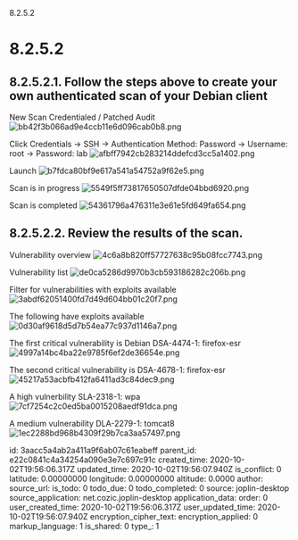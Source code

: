 8.2.5.2

# 8.2.5.2
## 8.2.5.2.1. Follow the steps above to create your own authenticated scan of your Debian client

New Scan Credentialed / Patched Audit
![bb42f3b066ad9e4ccb11e6d096cab0b8.png](:/253320f3bea641c0b03e613c56f847a0)

Click Credentials -> SSH -> Authentication Method: Password -> Username: root -> Password: lab
![afbff7942cb283214ddefcd3cc5a1402.png](:/395e278519b74a4198cfd157162dfdd2)

Launch
![b7fdca80bf9e617a541a54752a9f62e5.png](:/2b9f18ecb55b4da4b96a33e3ebedad15)

Scan is in progress
![5549f5ff73817650507dfde04bbd6920.png](:/081925aa73e14e8f88586e44cb06dee9)

Scan is completed
![54361796a476311e3e61e5fd649fa654.png](:/6cf226a72d244554bb0b48004dc0fae9)



## 8.2.5.2.2. Review the results of the scan.
Vulnerability overview
![4c6a8b820ff57727638c95b08fcc7743.png](:/03367f6ad65147d7af34c54bb8427d28)

Vulnerability list
![de0ca5286d9970b3cb593186282c206b.png](:/7205cd9e980748af9d3f654a050281bd)

Filter for vulnerabilities with exploits available
![3abdf62051400fd7d49d604bb01c20f7.png](:/d135bafcd4c54b6ebcdeacfa18a95c64)

The following have exploits available
![0d30af9618d5d7b54ea77c937d1146a7.png](:/ef51c45be66c441c9a22cabae8a2918e)

The first critical vulnerability is Debian DSA-4474-1: firefox-esr
![4997a14bc4ba22e9785f6ef2de36654e.png](:/89de6f3df90042fc9ad7bae5276a7c85)

The second critical vulnerability is DSA-4678-1: firefox-esr
![45217a53acbfb412fa6411ad3c84dec9.png](:/72be27dc0742405bac27754d38668baa)

A high vulnerbility SLA-2318-1: wpa
![7cf7254c2c0ed5ba0015208aedf91dca.png](:/6c80e50e335d4c3686fc7488e3bfd444)

A medium vulnerability DLA-2279-1: tomcat8
![1ec2288bd968b4309f29b7ca3aa57497.png](:/970ae00e6ea84370add5b9c8da4b2ccc)

id: 3aacc5a4ab2a411a9f6ab07c61eabeff
parent_id: e22c0841c4a34254a090e3e7c697c91c
created_time: 2020-10-02T19:56:06.317Z
updated_time: 2020-10-02T19:56:07.940Z
is_conflict: 0
latitude: 0.00000000
longitude: 0.00000000
altitude: 0.0000
author: 
source_url: 
is_todo: 0
todo_due: 0
todo_completed: 0
source: joplin-desktop
source_application: net.cozic.joplin-desktop
application_data: 
order: 0
user_created_time: 2020-10-02T19:56:06.317Z
user_updated_time: 2020-10-02T19:56:07.940Z
encryption_cipher_text: 
encryption_applied: 0
markup_language: 1
is_shared: 0
type_: 1